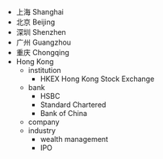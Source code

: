 - 上海 Shanghai
- 北京 Beijing
- 深圳 Shenzhen
- 广州 Guangzhou
- 重庆 Chongqing
- Hong Kong
    - institution
        - HKEX Hong Kong Stock Exchange
    - bank
        - HSBC
        - Standard Chartered
        - Bank of China
    - company
    - industry
        - wealth management
        - IPO